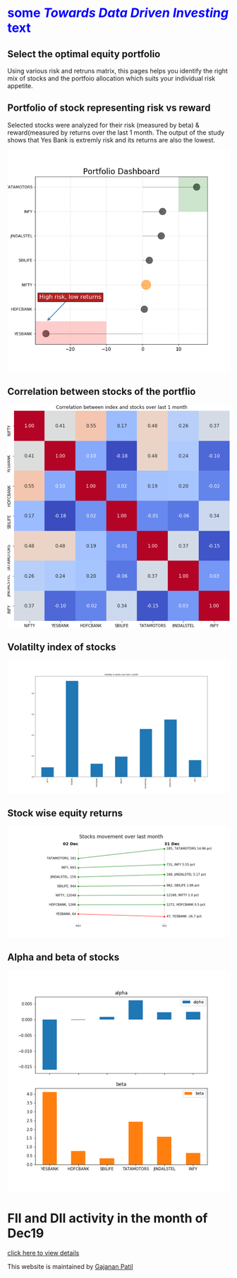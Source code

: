 # <span style="color:blue">some *Towards Data Driven Investing* text</span>

## Select the optimal equity portfolio
Using various risk and retruns matrix, this pages helps you identify the right mix of stocks and the portfoio allocation which suits your individual risk appetite.

## Portfolio of stock representing risk vs reward

Selected stocks were analyzed for their risk (measured by beta) &  reward(measured by returns over the last 1 month. The output of the study shows that Yes Bank is extremly risk and its returns are also the lowest.

![Dashboard](https://github.com/bananapy/bananapy.github.io/raw/master/Dash.png)


## Correlation between stocks of the portflio

![Corr matrix](https://github.com/bananapy/bananapy.github.io/raw/master/result.png)


## Volatilty index of stocks

![Volatility index](https://github.com/bananapy/bananapy.github.io/raw/master/vix.png)

## Stock wise equity returns

![Returns](https://github.com/bananapy/bananapy.github.io/raw/master/pct%20change.png)

## Alpha and beta of stocks

![Aplha-beta](https://github.com/bananapy/bananapy.github.io/raw/master/beta.png)


# FII and DII activity in the month of Dec19

[click here to view details](https://bananapy.github.io/fii/dec19)



This website is maintained by [Gajanan Patil](https://www.linkedin.com/in/patilgajanan/)
